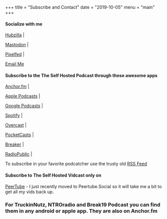 +++
title = "Subscribe and Contact"
date = "2019-10-05"
menu = "main"
+++
#### Socialize with me
[Hubzilla](unklebonehead@zotum.net) | 

[Mastodon](https://mastodon.social/@unklebonehead) | 

[Pixelfed](https://pixelfed.social/unklebonehead) | 

[Email Me](mailto:unklebonehead@ubmedia.nohost.me) 

#### Subscribe to the The Self Hosted Podcast through these awesome apps
[Anchor.fm](https://anchor.fm/tshp) |

[Apple Podcasts](https://podcasts.apple.com/us/podcast/the-self-hosted-podcast/id1475373050?uo=4) |

[Google Podcasts](https://www.google.com/podcasts?feed=aHR0cHM6Ly9hbmNob3IuZm0vcy9kMTY2MzljL3BvZGNhc3QvcnNz) | 

[Spotify](https://open.spotify.com/show/74hCRKAt2WcjbUzaI2sEwS) | 

[Overcast](https://overcast.fm/itunes1475373050/the-self-hosted-podcast) | 

[PocketCasts](https://pca.st/95Qa) | 

[Breaker](https://www.breaker.audio/the-self-hosted-podcast) | 

[RadioPublic](https://radiopublic.com/the-self-hosted-podcast-6pV35L) | 

To subscribe in your favorite podcatcher use the trusty old  [RSS Feed](https://anchor.fm/s/d16639c/podcast/rss) 
#### Subscribe to The Self Hosted Vidcast only on
[PeerTube](unklebonehead@peertube.social) - I just recently moved to Peertube.Social so it will take me a bit to get all my vids back up.
### For TruckinNutz, NTROradio and Break19 Podcast you can find them in any android or apple app. They are also on Anchor.fm
